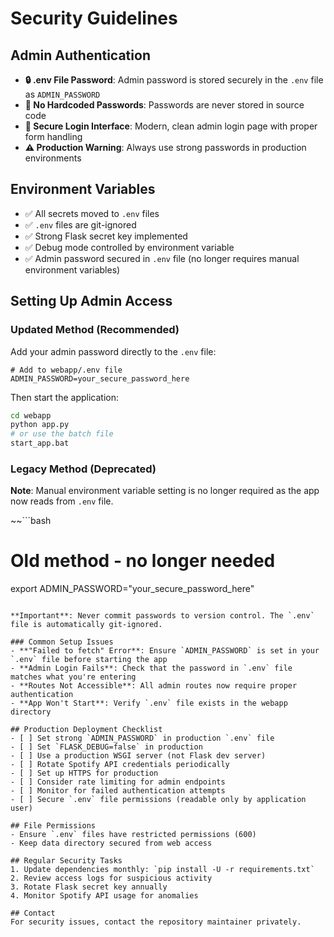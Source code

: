 # Security Guidelines

## Admin Authentication
- **🔒 .env File Password**: Admin password is stored securely in the `.env` file as `ADMIN_PASSWORD`
- **🚫 No Hardcoded Passwords**: Passwords are never stored in source code
- **🎨 Secure Login Interface**: Modern, clean admin login page with proper form handling
- **⚠️ Production Warning**: Always use strong passwords in production environments

## Environment Variables
- ✅ All secrets moved to `.env` files
- ✅ `.env` files are git-ignored
- ✅ Strong Flask secret key implemented
- ✅ Debug mode controlled by environment variable
- ✅ Admin password secured in `.env` file (no longer requires manual environment variables)

## Setting Up Admin Access

### Updated Method (Recommended)
Add your admin password directly to the `.env` file:

```env
# Add to webapp/.env file
ADMIN_PASSWORD=your_secure_password_here
```

Then start the application:
```bash
cd webapp
python app.py
# or use the batch file
start_app.bat
```

### Legacy Method (Deprecated)
**Note**: Manual environment variable setting is no longer required as the app now reads from `.env` file.

~~```bash
# Old method - no longer needed
export ADMIN_PASSWORD="your_secure_password_here"
```~~

**Important**: Never commit passwords to version control. The `.env` file is automatically git-ignored.

### Common Setup Issues
- **"Failed to fetch" Error**: Ensure `ADMIN_PASSWORD` is set in your `.env` file before starting the app
- **Admin Login Fails**: Check that the password in `.env` file matches what you're entering
- **Routes Not Accessible**: All admin routes now require proper authentication
- **App Won't Start**: Verify `.env` file exists in the webapp directory

## Production Deployment Checklist
- [ ] Set strong `ADMIN_PASSWORD` in production `.env` file
- [ ] Set `FLASK_DEBUG=false` in production
- [ ] Use a production WSGI server (not Flask dev server)
- [ ] Rotate Spotify API credentials periodically
- [ ] Set up HTTPS for production
- [ ] Consider rate limiting for admin endpoints
- [ ] Monitor for failed authentication attempts
- [ ] Secure `.env` file permissions (readable only by application user)

## File Permissions
- Ensure `.env` files have restricted permissions (600)
- Keep data directory secured from web access

## Regular Security Tasks
1. Update dependencies monthly: `pip install -U -r requirements.txt`
2. Review access logs for suspicious activity
3. Rotate Flask secret key annually
4. Monitor Spotify API usage for anomalies

## Contact
For security issues, contact the repository maintainer privately.
